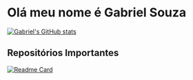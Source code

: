 # Olá meu nome é Gabriel Souza

[![Gabriel's GitHub stats](https://github-readme-stats.vercel.app/api?username=gsilvasouza&account_private=true&show_icons=true&theme=radical)](https://github.com/anuraghazra/github-readme-stats)

## Repositórios Importantes
[![Readme Card](https://github-readme-stats.vercel.app/api/pin/?username=gsilvasouza&repo=ms-wallet&theme=radical)](https://github.com/anuraghazra/github-readme-stats)

